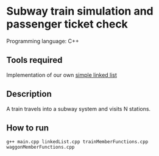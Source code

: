 # Subway train simulation and passenger ticket check

Programming language: C++

## Tools required

Implementation of our own [simple linked list](https://github.com/gkoursiounis/cpp/blob/master/train/linkedList.h)

## Description

A train travels into a subway system and visits N stations.


## How to run

```
g++ main.cpp linkedList.cpp trainMemberFunctions.cpp waggonMemberFunctions.cpp
```
